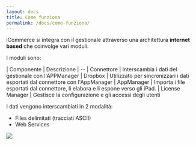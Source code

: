 ```yaml
---
layout: docs
title: Come funziona
permalink: /docs/come-funziona/
---
```

iCommerce si integra con il gestionale attraverso una architettura **internet based** che coinvolge vari moduli.

I moduli sono:

| Componente      | Descrizione
| --
| Connettore      | Interscambia i dati del gestionale con l'APPManager
| Dropbox         | Utilizzato per sincronizzari i dati esportati dal connettore con l'AppManager
| AppManager      | Importa i file esportati dal connettore, li elabora e li espone verso gli iPad.
| License Manager | Gestisce la configurazione e gli accessi degli utenti

I dati vengono interscambiati in 2 modalità:

* Files delimitati (tracciati ASCII)
* Web Services

![](/docs/come-funziona-1.png)
